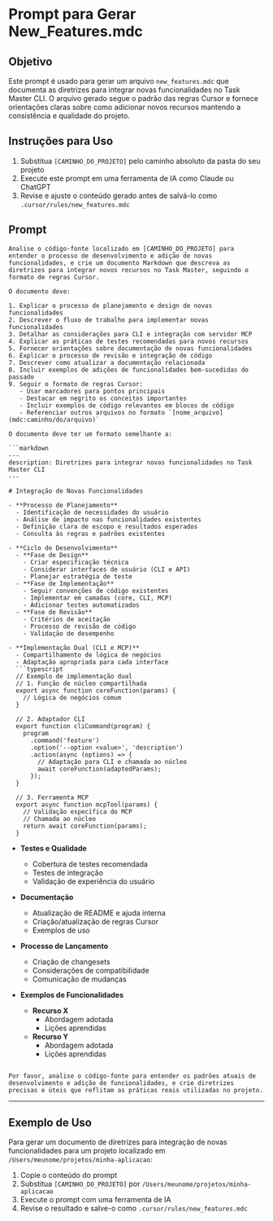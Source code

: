 # Prompt para Gerar New_Features.mdc

## Objetivo

Este prompt é usado para gerar um arquivo `new_features.mdc` que documenta as diretrizes para integrar novas funcionalidades no Task Master CLI. O arquivo gerado segue o padrão das regras Cursor e fornece orientações claras sobre como adicionar novos recursos mantendo a consistência e qualidade do projeto.

## Instruções para Uso

1. Substitua `[CAMINHO_DO_PROJETO]` pelo caminho absoluto da pasta do seu projeto
2. Execute este prompt em uma ferramenta de IA como Claude ou ChatGPT
3. Revise e ajuste o conteúdo gerado antes de salvá-lo como `.cursor/rules/new_features.mdc`

## Prompt

````
Analise o código-fonte localizado em [CAMINHO_DO_PROJETO] para entender o processo de desenvolvimento e adição de novas funcionalidades, e crie um documento Markdown que descreva as diretrizes para integrar novos recursos no Task Master, seguindo o formato de regras Cursor.

O documento deve:

1. Explicar o processo de planejamento e design de novas funcionalidades
2. Descrever o fluxo de trabalho para implementar novas funcionalidades
3. Detalhar as considerações para CLI e integração com servidor MCP
4. Explicar as práticas de testes recomendadas para novos recursos
5. Fornecer orientações sobre documentação de novas funcionalidades
6. Explicar o processo de revisão e integração de código
7. Descrever como atualizar a documentação relacionada
8. Incluir exemplos de adições de funcionalidades bem-sucedidas do passado
9. Seguir o formato de regras Cursor:
   - Usar marcadores para pontos principais
   - Destacar em negrito os conceitos importantes
   - Incluir exemplos de código relevantes em blocos de código
   - Referenciar outros arquivos no formato `[nome_arquivo](mdc:caminho/do/arquivo)`

O documento deve ter um formato semelhante a:

```markdown
---
description: Diretrizes para integrar novas funcionalidades no Task Master CLI
---

# Integração de Novas Funcionalidades

- **Processo de Planejamento**
  - Identificação de necessidades do usuário
  - Análise de impacto nas funcionalidades existentes
  - Definição clara de escopo e resultados esperados
  - Consulta às regras e padrões existentes

- **Ciclo de Desenvolvimento**
  - **Fase de Design**
    - Criar especificação técnica
    - Considerar interfaces de usuário (CLI e API)
    - Planejar estratégia de teste
  - **Fase de Implementação**
    - Seguir convenções de código existentes
    - Implementar em camadas (core, CLI, MCP)
    - Adicionar testes automatizados
  - **Fase de Revisão**
    - Critérios de aceitação
    - Processo de revisão de código
    - Validação de desempenho

- **Implementação Dual (CLI e MCP)**
  - Compartilhamento de lógica de negócios
  - Adaptação apropriada para cada interface
  ```typescript
  // Exemplo de implementação dual
  // 1. Função de núcleo compartilhada
  export async function coreFunction(params) {
    // Lógica de negócios comum
  }

  // 2. Adaptador CLI
  export function cliCommand(program) {
    program
      .command('feature')
      .option('--option <value>', 'description')
      .action(async (options) => {
        // Adaptação para CLI e chamada ao núcleo
        await coreFunction(adaptedParams);
      });
  }

  // 3. Ferramenta MCP
  export async function mcpTool(params) {
    // Validação específica do MCP
    // Chamada ao núcleo
    return await coreFunction(params);
  }
````

- **Testes e Qualidade**

  - Cobertura de testes recomendada
  - Testes de integração
  - Validação de experiência do usuário

- **Documentação**

  - Atualização de README e ajuda interna
  - Criação/atualização de regras Cursor
  - Exemplos de uso

- **Processo de Lançamento**

  - Criação de changesets
  - Considerações de compatibilidade
  - Comunicação de mudanças

- **Exemplos de Funcionalidades**
  - **Recurso X**
    - Abordagem adotada
    - Lições aprendidas
  - **Recurso Y**
    - Abordagem adotada
    - Lições aprendidas

```

Por favor, analise o código-fonte para entender os padrões atuais de desenvolvimento e adição de funcionalidades, e crie diretrizes precisas e úteis que reflitam as práticas reais utilizadas no projeto.
```

---

## Exemplo de Uso

Para gerar um documento de diretrizes para integração de novas funcionalidades para um projeto localizado em `/Users/meunome/projetos/minha-aplicacao`:

1. Copie o conteúdo do prompt
2. Substitua `[CAMINHO_DO_PROJETO]` por `/Users/meunome/projetos/minha-aplicacao`
3. Execute o prompt com uma ferramenta de IA
4. Revise o resultado e salve-o como `.cursor/rules/new_features.mdc`
